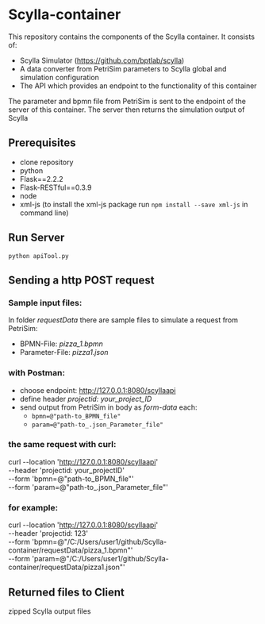 # Scylla-container
This repository contains the components of the Scylla container.
It consists of:
- Scylla Simulator (https://github.com/bptlab/scylla)
- A data converter from PetriSim parameters to Scylla global and simulation configuration
- The API which provides an endpoint to the functionality of this container

The parameter and bpmn file from PetriSim is sent to the endpoint of the server of this container.
The server then returns the simulation output of Scylla
## Prerequisites
- clone repository
- python
- Flask==2.2.2
- Flask-RESTful==0.3.9
- node 
- xml-js (to install the xml-js package run `npm install --save xml-js` in command line)

## Run Server

  `python apiTool.py`

## Sending a http POST request

### Sample input files:
In folder _requestData_ there are sample files to simulate a request from PetriSim: 
  - BPMN-File: _pizza_1.bpmn_
  - Parameter-File: _pizza1.json_


### with Postman:
  - choose endpoint: http://127.0.0.1:8080/scyllaapi
  - define header _projectid: your_project_ID_
  - send output from PetriSim in body as _form-data_ each:
    - `bpmn=@"path-to_BPMN_file"`
    - `param=@"path-to_.json_Parameter_file"`

### the same request with curl:

curl --location 'http://127.0.0.1:8080/scyllaapi' \
--header 'projectid: your_projectID' \
--form 'bpmn=@"path-to_BPMN_file"' \
--form 'param=@"path-to_.json_Parameter_file"'
  

### for example:
  
curl --location 'http://127.0.0.1:8080/scyllaapi' \
--header 'projectid: 123' \
--form 'bpmn=@"/C:/Users/user1/github/Scylla-container/requestData/pizza_1.bpmn"' \
--form 'param=@"/C:/Users/user1/github/Scylla-container/requestData/pizza1.json"'


## Returned files to Client
zipped Scylla output files
